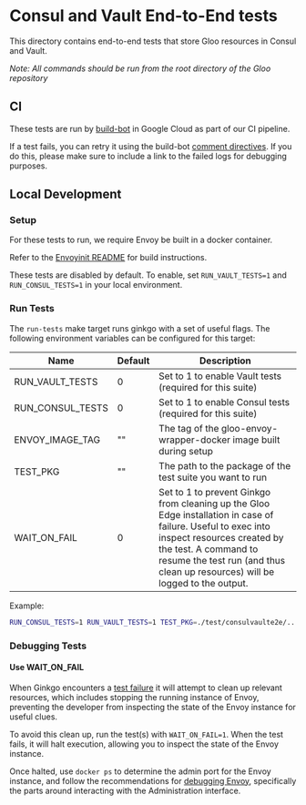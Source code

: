 # Consul and Vault End-to-End tests
This directory contains end-to-end tests that store Gloo resources in Consul and Vault.

*Note: All commands should be run from the root directory of the Gloo repository*

## CI
These tests are run by [build-bot](https://github.com/solo-io/build-bot) in Google Cloud as part of our CI pipeline.

If a test fails, you can retry it using the build-bot [comment directives](https://github.com/solo-io/build-bot#issue-comment-directives). If you do this, please make sure to include a link to the failed logs for debugging purposes.

## Local Development

### Setup
For these tests to run, we require Envoy be built in a docker container.

Refer to the [Envoyinit README](https://github.com/solo-io/gloo/blob/master/projects/envoyinit) for build instructions.

These tests are disabled by default. To enable, set `RUN_VAULT_TESTS=1` and `RUN_CONSUL_TESTS=1` in your local environment.

### Run Tests
The `run-tests` make target runs ginkgo with a set of useful flags. The following environment variables can be configured for this target:

| Name            | Default | Description |
| ---             |   ---   |    ---      |
| RUN_VAULT_TESTS | 0       | Set to 1 to enable Vault tests (required for this suite) |
| RUN_CONSUL_TESTS | 0       | Set to 1 to enable Consul tests (required for this suite) |
| ENVOY_IMAGE_TAG | ""      | The tag of the gloo-envoy-wrapper-docker image built during setup |
| TEST_PKG        | ""      | The path to the package of the test suite you want to run  |
| WAIT_ON_FAIL    | 0       | Set to 1 to prevent Ginkgo from cleaning up the Gloo Edge installation in case of failure. Useful to exec into inspect resources created by the test. A command to resume the test run (and thus clean up resources) will be logged to the output.

Example:
```bash
RUN_CONSUL_TESTS=1 RUN_VAULT_TESTS=1 TEST_PKG=./test/consulvaulte2e/... ENVOY_IMAGE_TAG=solo-test-image WAIT_ON_FAIL=1 make run-tests
```


### Debugging Tests

#### Use WAIT_ON_FAIL
When Ginkgo encounters a [test failure](https://onsi.github.io/ginkgo/#mental-model-how-ginkgo-handles-failure) it will attempt to clean up relevant resources, which includes stopping the running instance of Envoy, preventing the developer from inspecting the state of the Envoy instance for useful clues.

To avoid this clean up, run the test(s) with `WAIT_ON_FAIL=1`. When the test fails, it will halt execution, allowing you to inspect the state of the Envoy instance.

Once halted, use `docker ps` to determine the admin port for the Envoy instance, and follow the recommendations for [debugging Envoy](https://github.com/solo-io/gloo/tree/master/projects/envoyinit#debug), specifically the parts around interacting with the Administration interface.
